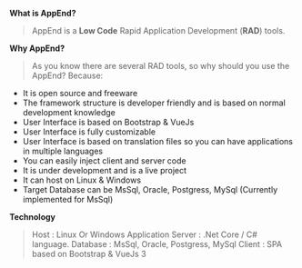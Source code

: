 **What is AppEnd?**
> AppEnd is a **Low Code** Rapid Application Development (**RAD**) tools.  

**Why AppEnd?**
>As you know there are several RAD tools, so why should you use the AppEnd?
Because:
- It is open source and freeware
- The framework structure is developer friendly and is based on normal development knowledge
- User Interface is based on Bootstrap & VueJs
- User Interface is fully customizable
- User Interface is based on translation files so you can have applications in multiple languages
- You can easily inject client and server code
- It is under development and is a live project  
- It can host on Linux & Windows
- Target Database can be MsSql, Oracle, Postgress, MySql (Currently implemented for MsSql)

**Technology**
> Host : Linux Or Windows
Application Server : .Net Core / C# language. 
Database : MsSql, Oracle, Postgress, MySql
Client : SPA based on Bootstrap & VueJs 3
